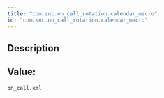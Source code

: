 ```yaml
---
title: "com.snc.on_call_rotation.calendar_macro"
id: "com.snc.on_call_rotation.calendar_macro"
---
```

## Description



## Value: 
```
on_call.xml
```